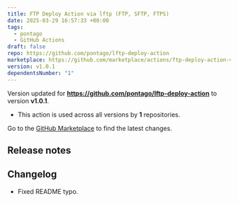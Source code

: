 ```yaml
---
title: FTP Deploy Action via lftp (FTP, SFTP, FTPS)
date: 2025-03-29 16:57:33 +00:00
tags:
  - pontago
  - GitHub Actions
draft: false
repo: https://github.com/pontago/lftp-deploy-action
marketplace: https://github.com/marketplace/actions/ftp-deploy-action-via-lftp-ftp-sftp-ftps
version: v1.0.1
dependentsNumber: "1"
---
```



Version updated for **https://github.com/pontago/lftp-deploy-action** to version **v1.0.1**.
- This action is used across all versions by **1** repositories.

Go to the [GitHub Marketplace](https://github.com/marketplace/actions/ftp-deploy-action-via-lftp-ftp-sftp-ftps) to find the latest changes.

## Release notes

## Changelog
- Fixed README typo.
